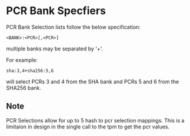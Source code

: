 # PCR Bank Specfiers

PCR Bank Selection lists follow the below specification:

```
<BANK>:<PCR>[,<PCR>]
```

multiple banks may be separated by '+'.

For example:

```
sha:3,4+sha256:5,6
```
will select PCRs 3 and 4 from the SHA bank and PCRs 5 and 6
from the SHA256 bank.

## Note
PCR Selections allow for up to 5 hash to pcr selection mappings.
This is a limitaion in design in the single call to the tpm to
get the pcr values.
